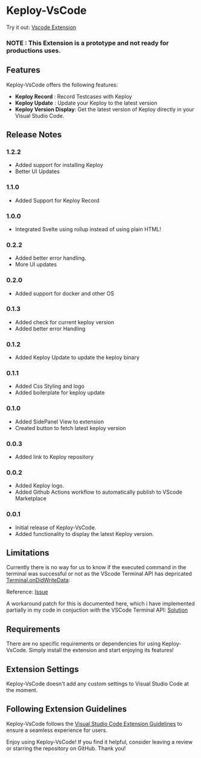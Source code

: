 # Keploy-VsCode 

Try it out: [Vscode Extension](https://marketplace.visualstudio.com/items?itemName=Akash-Singh04.heykeploy)

### NOTE : This Extension is a prototype and not ready for productions uses.

## Features

Keploy-VsCode offers the following features:

- **Keploy Record** :  Record Testcases with Keploy 
- **Keploy Update** :  Update your Keploy to the latest version
- **Keploy Version Display**: Get the latest version of Keploy directly in your Visual Studio Code.



## Release Notes

### 1.2.2
- Added support for installing Keploy
- Better UI Updates

### 1.1.0
- Added Support for Keploy Record

### 1.0.0
- Integrated Svelte using rollup instead of using plain HTML!

### 0.2.2
- Added better error handling.
- More UI updates


### 0.2.0

- Added support for docker and other OS

### 0.1.3

- Added check for current keploy version
- Added better error Handling 

### 0.1.2

- Added Keploy Update to update the keploy binary 

### 0.1.1

- Added Css Styling and logo
- Added boilerplate for keploy update

### 0.1.0

- Added SidePanel View to extension
- Created button to fetch latest keploy version

### 0.0.3

- Added link to Keploy repository

### 0.0.2

- Added Keploy logo.
- Added Github Actions workflow to automatically publish to VScode Marketplace

### 0.0.1

- Initial release of Keploy-VsCode.
- Added functionality to display the latest Keploy version.


## Limitations

Currently there is no way for us to know if the executed command in the terminal was successful or not as the VScode Terminal API has depricated [Terminal.onDidWriteData](https://github.com/microsoft/vscode/issues/78574): 

Reference: [Issue](https://stackoverflow.com/a/62774501)

A workaround patch for this is documented here, which i have implemented partially in my code in conjuction with the VSCode Terminal API: [Solution](https://stackoverflow.com/a/67732928)

## Requirements

There are no specific requirements or dependencies for using Keploy-VsCode. Simply install the extension and start enjoying its features!

## Extension Settings

Keploy-VsCode doesn't add any custom settings to Visual Studio Code at the moment.

## Following Extension Guidelines

Keploy-VsCode follows the [Visual Studio Code Extension Guidelines](https://code.visualstudio.com/api/references/extension-guidelines) to ensure a seamless experience for users.



Enjoy using Keploy-VsCode! If you find it helpful, consider leaving a review or starring the repository on GitHub. Thank you!
